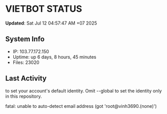 # VIETBOT STATUS
**Updated**: Sat Jul 12 04:57:47 AM +07 2025

## System Info
- IP: 103.77.172.150
- Uptime: up 6 days, 8 hours, 45 minutes
- Files: 23020

## Last Activity

to set your account's default identity.
Omit --global to set the identity only in this repository.

fatal: unable to auto-detect email address (got 'root@vinh3690.(none)')
